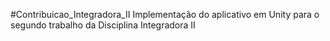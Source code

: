 #Contribuicao_Integradora_II
Implementação do aplicativo em Unity para o segundo trabalho da Disciplina Integradora II
